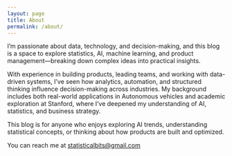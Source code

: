 ```yaml
---
layout: page
title: About
permalink: /about/
---
```


I’m passionate about data, technology, and decision-making, and this blog is a space to explore statistics, AI, machine learning, and product management—breaking down complex ideas into practical insights.

With experience in building products, leading teams, and working with data-driven systems, I’ve seen how analytics, automation, and structured thinking influence decision-making across industries. My background includes both real-world applications in Autonomous vehicles and academic exploration at Stanford, where I’ve deepened my understanding of AI, statistics, and business strategy.

This blog is for anyone who enjoys exploring AI trends, understanding statistical concepts, or thinking about how products are built and optimized.

You can reach me at statisticalbits@gmail.com
